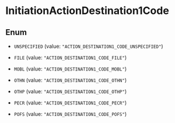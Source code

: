 

# InitiationActionDestination1Code

## Enum


* `UNSPECIFIED` (value: `"ACTION_DESTINATION1_CODE_UNSPECIFIED"`)

* `FILE` (value: `"ACTION_DESTINATION1_CODE_FILE"`)

* `MOBL` (value: `"ACTION_DESTINATION1_CODE_MOBL"`)

* `OTHN` (value: `"ACTION_DESTINATION1_CODE_OTHN"`)

* `OTHP` (value: `"ACTION_DESTINATION1_CODE_OTHP"`)

* `PECR` (value: `"ACTION_DESTINATION1_CODE_PECR"`)

* `POFS` (value: `"ACTION_DESTINATION1_CODE_POFS"`)



